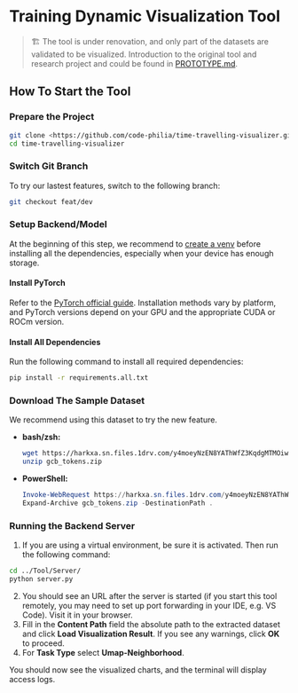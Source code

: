 # Training Dynamic Visualization Tool

> 🏗️ The tool is under renovation, and only part of the datasets are validated to be visualized. Introduction to the original tool and research project and could be found in [PROTOTYPE.md](PROTOTYPE.md).

## How To Start the Tool

### Prepare the Project

```bash
git clone <https://github.com/code-philia/time-travelling-visualizer.git>
cd time-travelling-visualizer
```

### Switch Git Branch

To try our lastest features, switch to the following branch:

```bash
git checkout feat/dev
```

### Setup Backend/Model

At the beginning of this step, we recommend to [create a venv](https://docs.python.org/3/library/venv.html) before installing all the dependencies, especially when your device has enough storage.

#### Install PyTorch

Refer to the [PyTorch official guide](https://pytorch.org/get-started/locally/). Installation methods vary by platform, and PyTorch versions depend on your GPU and the appropriate CUDA or ROCm version.

#### Install All Dependencies

Run the following command to install all required dependencies:

```bash
pip install -r requirements.all.txt
```

### Download The Sample Dataset

We recommend using this dataset to try the new feature.

- **bash/zsh:**

    ```bash
    wget https://harkxa.sn.files.1drv.com/y4moeyNzEN8YAThWfZ3KqdgMTMOiw8bPpfla5qSeJoEXMydGUCpFU1bcQPDMUtzlbeZnP4len61rozjPqxn30PWHMe5696VvAP0vctH7LyA11Usc8571J30qCTFJ27UOOLEo8PMhxzUPWwYtJVEqyiiYkV0MSg9pGHT33aOFi8F2_L85gltRCL_QnxB1g2D6pPagaqRi9wyC6uxsgARbA1kbQ -O gcb_tokens.zip
    unzip gcb_tokens.zip
    ```

- **PowerShell:**

    ```powershell
    Invoke-WebRequest https://harkxa.sn.files.1drv.com/y4moeyNzEN8YAThWfZ3KqdgMTMOiw8bPpfla5qSeJoEXMydGUCpFU1bcQPDMUtzlbeZnP4len61rozjPqxn30PWHMe5696VvAP0vctH7LyA11Usc8571J30qCTFJ27UOOLEo8PMhxzUPWwYtJVEqyiiYkV0MSg9pGHT33aOFi8F2_L85gltRCL_QnxB1g2D6pPagaqRi9wyC6uxsgARbA1kbQ -OutFile gcb_tokens.zip
    Expand-Archive gcb_tokens.zip -DestinationPath .
    ```

### Running the Backend Server

1. If you are using a virtual environment, be sure it is activated. Then run the following command:

```bash
cd ../Tool/Server/
python server.py
```

2. You should see an URL after the server is started (if you start this tool remotely, you may need to set up port forwarding in your IDE, e.g. VS Code). Visit it in your browser.
3. Fill in the **Content Path** field the absolute path to the extracted dataset and click **Load Visualization Result**. If you see any warnings, click **OK** to proceed.
4. For **Task Type** select **Umap-Neighborhood**.

You should now see the visualized charts, and the terminal will display access logs.
